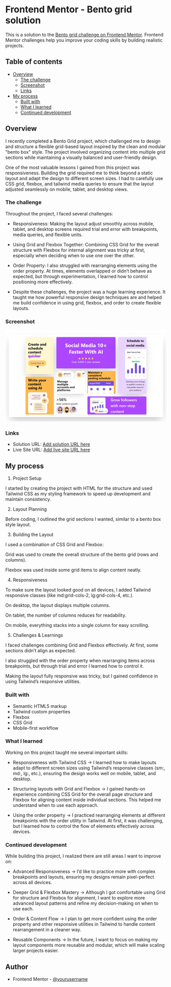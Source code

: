 # Frontend Mentor - Bento grid solution

This is a solution to the [Bento grid challenge on Frontend Mentor](https://www.frontendmentor.io/challenges/bento-grid-RMydElrlOj). Frontend Mentor challenges help you improve your coding skills by building realistic projects. 

## Table of contents

- [Overview](#overview)
  - [The challenge](#the-challenge)
  - [Screenshot](#screenshot)
  - [Links](#links)
- [My process](#my-process)
  - [Built with](#built-with)
  - [What I learned](#what-i-learned)
  - [Continued development](#continued-development)

## Overview
I recently completed a Bento Grid project, which challenged me to design and structure a flexible grid-based layout inspired by the clean and modular "bento box" style. The project involved organizing content into multiple grid sections while maintaining a visually balanced and user-friendly design.

One of the most valuable lessons I gained from this project was responsiveness. Building the grid required me to think beyond a static layout and adapt the design to different screen sizes. I had to carefully use CSS grid, flexbox, and tailwind media queries to ensure that the layout adjusted seamlessly on mobile, tablet, and desktop views.

### The challenge
Throughout the project, I faced several challenges:

- Responsiveness: Making the layout adjust smoothly across mobile, tablet, and desktop screens required trial and error with breakpoints, media queries, and flexible units.

- Using Grid and Flexbox Together: Combining CSS Grid for the overall structure with Flexbox for internal alignment was tricky at first, especially when deciding when to use one over the other.

- Order Property: I also struggled with rearranging elements using the order property. At times, elements overlapped or didn’t behave as expected, but through experimentation, I learned how to control positioning more effectively.

- Despite these challenges, the project was a huge learning experience. It taught me how powerful responsive design techniques are and helped me build confidence in using grid, flexbox, and order to create flexible layouts.

### Screenshot

![Project screenshot](./assets/images/screenshot_29-8-2025_103944_127.0.0.1.jpeg)

### Links

- Solution URL: [Add solution URL here](https://daniel-17mg.github.io/bento-grid-project/)
- Live Site URL: [Add live site URL here](https://daniel-17mg.github.io/bento-grid-project/)

## My process

1. Project Setup

I started by creating the project with HTML for the structure and used Tailwind CSS as my styling framework to speed up development and maintain consistency.

2. Layout Planning

Before coding, I outlined the grid sections I wanted, similar to a bento box style layout.

3. Building the Layout

I used a combination of CSS Grid and Flexbox:

Grid was used to create the overall structure of the bento grid (rows and columns).

Flexbox was used inside some grid items to align content neatly.

4. Responsiveness

To make sure the layout looked good on all devices, I added Tailwind responsive classes (like md:grid-cols-2, lg:grid-cols-4, etc.).

On desktop, the layout displays multiple columns.

On tablet, the number of columns reduces for readability.

On mobile, everything stacks into a single column for easy scrolling.

5. Challenges & Learnings

I faced challenges combining Grid and Flexbox effectively. At first, some sections didn’t align as expected.

I also struggled with the order property when rearranging items across breakpoints, but through trial and error I learned how to control it.

Making the layout fully responsive was tricky, but I gained confidence in using Tailwind’s responsive utilities.

### Built with

- Semantic HTML5 markup
- Tailwind custom properties
- Flexbox
- CSS Grid
- Mobile-first workflow

### What I learned

Working on this project taught me several important skills:

- Responsiveness with Tailwind CSS → I learned how to make layouts adapt to different screen sizes using Tailwind’s responsive classes (sm:, md:, lg:, etc.), ensuring the design works well on mobile, tablet, and desktop.

- Structuring layouts with Grid and Flexbox → I gained hands-on experience combining CSS Grid for the overall page structure and Flexbox for aligning content inside individual sections. This helped me understand when to use each approach.

- Using the order property → I practiced rearranging elements at different breakpoints with the order utility in Tailwind. At first, it was challenging, but I learned how to control the flow of elements effectively across devices.

### Continued development

While building this project, I realized there are still areas I want to improve on:

- Advanced Responsiveness → I’d like to practice more with complex breakpoints and layouts, ensuring my designs remain pixel-perfect across all devices.

- Deeper Grid & Flexbox Mastery → Although I got comfortable using Grid for structure and Flexbox for alignment, I want to explore more advanced layout patterns and refine my decision-making on when to use each.

- Order & Content Flow → I plan to get more confident using the order property and other responsive utilities in Tailwind to handle content rearrangement in a cleaner way.

- Reusable Components → In the future, I want to focus on making my layout components more reusable and modular, which will make scaling larger projects easier.

## Author

- Frontend Mentor - [@yourusername](https://www.frontendmentor.io/profile/daniel-17mg)